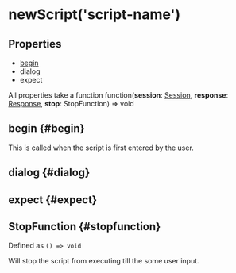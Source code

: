 # newScript('script-name')
## Properties
* [begin](#begin)
* dialog
* expect

All properties take a function function(**session**: [Session](./session.html), **response**: [Response](./response.html), **stop**: StopFunction) => void

## begin {#begin}
This is called when the script is first entered by the user.

## dialog {#dialog}

## expect {#expect}

## StopFunction {#stopfunction}
Defined as `() => void`

Will stop the script from executing till the some user input.